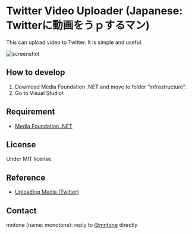# Twitter Video Uploader (Japanese: Twitterに動画をうｐするマン)

This can upload video to Twitter. It is simple and useful.

![screenshot](https://github.com/mntone/TwitterVideoUploader/blob/master/screenshot.png)

## How to develop

1. Download Media Foundation .NET and move to folder “infrastructure”.
2. Go to Visual Studio!

## Requirement

- [Media Foundation .NET](https://sourceforge.net/projects/mfnet/)

## License

Under MIT license.

## Reference

- [Uploading Media (Twitter)](https://dev.twitter.com/rest/media/uploading-media)

## Contact

mntone (name: monotone): reply to [@mntone](https://twitter.com/mntone/) directly